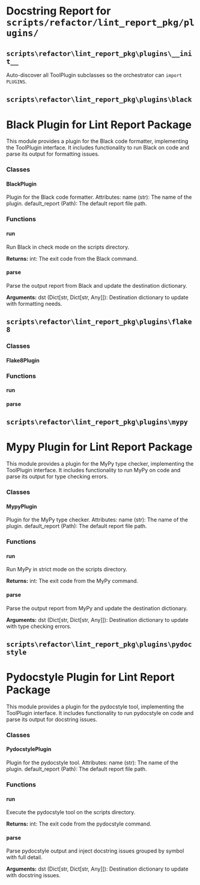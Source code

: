 # Docstring Report for `scripts/refactor/lint_report_pkg/plugins/`


## `scripts\refactor\lint_report_pkg\plugins\__init__`


Auto-discover all ToolPlugin subclasses so the orchestrator can `import PLUGINS`.


## `scripts\refactor\lint_report_pkg\plugins\black`


Black Plugin for Lint Report Package
===============================
This module provides a plugin for the Black code formatter, implementing the ToolPlugin interface.
It includes functionality to run Black on code and parse its output for formatting issues.


### Classes

#### BlackPlugin

Plugin for the Black code formatter.
Attributes:
name (str): The name of the plugin.
default_report (Path): The default report file path.

### Functions

#### run

Run Black in check mode on the scripts directory.

**Returns:**
int: The exit code from the Black command.

#### parse

Parse the output report from Black and update the destination dictionary.

**Arguments:**
dst (Dict[str, Dict[str, Any]]): Destination dictionary to update with formatting needs.

## `scripts\refactor\lint_report_pkg\plugins\flake8`


### Classes

#### Flake8Plugin

### Functions

#### run

#### parse

## `scripts\refactor\lint_report_pkg\plugins\mypy`


Mypy Plugin for Lint Report Package
===============================
This module provides a plugin for the MyPy type checker, implementing the ToolPlugin interface.
It includes functionality to run MyPy on code and parse its output for type checking errors.


### Classes

#### MypyPlugin

Plugin for the MyPy type checker.
Attributes:
name (str): The name of the plugin.
default_report (Path): The default report file path.

### Functions

#### run

Run MyPy in strict mode on the scripts directory.

**Returns:**
int: The exit code from the MyPy command.

#### parse

Parse the output report from MyPy and update the destination dictionary.

**Arguments:**
dst (Dict[str, Dict[str, Any]]): Destination dictionary to update with type checking errors.

## `scripts\refactor\lint_report_pkg\plugins\pydocstyle`


Pydocstyle Plugin for Lint Report Package
===============================
This module provides a plugin for the pydocstyle tool, implementing the ToolPlugin interface.
It includes functionality to run pydocstyle on code and parse its output for docstring issues.


### Classes

#### PydocstylePlugin

Plugin for the pydocstyle tool.
Attributes:
name (str): The name of the plugin.
default_report (Path): The default report file path.

### Functions

#### run

Execute the pydocstyle tool on the scripts directory.

**Returns:**
int: The exit code from the pydocstyle command.

#### parse

Parse pydocstyle output and inject docstring issues grouped by symbol with full detail.

**Arguments:**
dst (Dict[str, Dict[str, Any]]): Destination dictionary to update with docstring issues.